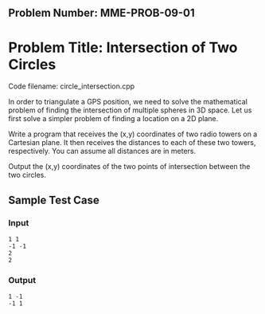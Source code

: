 Problem Number: MME-PROB-09-01
------------------------------

Problem Title: Intersection of Two Circles
==========================================

Code filename: circle_intersection.cpp

In order to triangulate a GPS position, we need to solve the mathematical problem of finding the intersection of multiple spheres in 3D space. Let us first solve a simpler problem of finding a location on a 2D plane.

Write a program that receives the (x,y) coordinates of two radio towers on a Cartesian plane. It then receives the distances to each of these two towers, respectively. You can assume all distances are in meters.

Output the (x,y) coordinates of the two points of intersection between the two circles.

Sample Test Case
----------------

### Input

    1 1
    -1 -1
    2
    2

### Output

    1 -1
    -1 1
